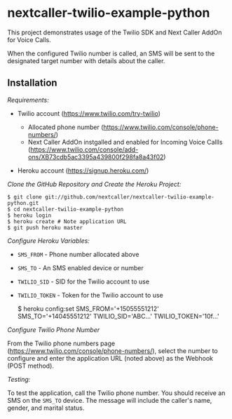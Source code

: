nextcaller-twilio-example-python
================================

This project demonstrates usage of the Twilio SDK and Next Caller AddOn for Voice Calls.

When the configured Twilio number is called, an SMS will be sent to the designated target number with details about the caller.

Installation
------------

*Requirements:*

* Twilio account (https://www.twilio.com/try-twilio)
  - Allocated phone number (https://www.twilio.com/console/phone-numbers/)
  - Next Caller AddOn instgalled and enabled for Incoming Voice Callls (https://www.twilio.com/console/add-ons/XB73cdb5ac3395a439800f298fa8a43f02)

* Heroku account (https://signup.heroku.com/)


*Clone the GitHub Repository and Create the Heroku Project:*

    $ git clone git://github.com/nextcaller/nextcaller-twilio-example-python.git
    $ cd nextcaller-twilio-example-python
    $ heroku login
    $ heroku create # Note application URL
    $ git push heroku master


*Configure Heroku Variables:*

  - `SMS_FROM` - Phone number allocated above
  - `SMS_TO` - An SMS enabled device or number
  - `TWILIO_SID` - SID for the Twilio account to use
  - `TWILIO_TOKEN` - Token for the Twilio account to use


    $ heroku config:set SMS_FROM='+15055551212' SMS_TO='+14045551212' TWILIO_SID='ABC...' TWILIO_TOKEN='10f...'


*Configure Twilio Phone Number*

From the Twilio phone numbers page (https://www.twilio.com/console/phone-numbers/), select the number to configure and enter the application URL (noted above) as the Webhook (POST method).

*Testing:*

To test the application, call the Twilio phone number. You should receive an SMS on the `SMS_TO` device. The message will include the caller's name, gender, and marital status.
